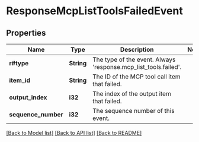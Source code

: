 # ResponseMcpListToolsFailedEvent

## Properties

Name | Type | Description | Notes
------------ | ------------- | ------------- | -------------
**r#type** | **String** | The type of the event. Always 'response.mcp_list_tools.failed'. | 
**item_id** | **String** | The ID of the MCP tool call item that failed. | 
**output_index** | **i32** | The index of the output item that failed. | 
**sequence_number** | **i32** | The sequence number of this event. | 

[[Back to Model list]](../README.md#documentation-for-models) [[Back to API list]](../README.md#documentation-for-api-endpoints) [[Back to README]](../README.md)


